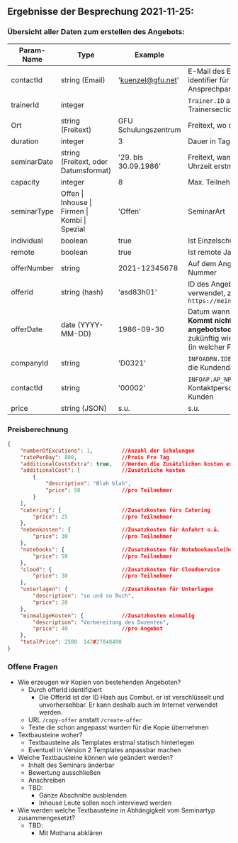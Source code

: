 ## Ergebnisse der Besprechung 2021-11-25:
### Übersicht aller Daten zum erstellen des Angebots:
| Param-Name | Type | Example | Description |
| ---------- | ---- | ------- | ----------- |
| contactId | string (Email) | 'kuenzel@gfu.net' | E-Mail des Erstellers des Angebots als identifier für die Kontakt-Infos (Tile: 'Ihr Ansprechpartnern' oben rechts) |
| trainerId | integer |  | ```Trainer.ID``` aus DEC2000; Identifier für die Trainersection (Tile: Ihr Dozent) |
| Ort | string (Freitext) | GFU Schulungszentrum | Freitext, wo das Seminar stattfinden soll |
| duration | integer | 3 | Dauer in Tagen |
| seminarDate | string (Freitext, oder Datumsformat) | '29. bis 30.09.1986' | Freitext, wann das Seminar stattfinden soll; Uhrzeit erstmal statisch 9-16Uhr |
| capacity | integer | 8 | Max. Teilnehmerzahl |
| seminarType | Offen \| Inhouse \| Firmen \| Kombi \| Spezial |  'Offen' | SeminarArt |
| individual | boolean | true | Ist Einzelschulung Ja/Nein |
| remote | boolean | true |  Ist remote Ja/Nein |
| offerNumber | string | 2021-12345678 | Auf dem Angebot angezeigte fortlaufende Nummer |
| offerId | string (hash) | 'asd83h01' | ID des Angebots; wird zur Erstellung des Links verwendet, z.B.: ```https://meinangebot.gfu.net/offer/<offerId>``` |
| offerDate | date (YYYY-MM-DD) | 1986-09-30 | Datum wann das Angebot erzugt wurde; **Kommt nicht aus combit / wird erst im angebotstool direkt erzeugt**; möglicherweise zukünftig wieder an combit zurückgesendet (in welcher Form auch immer) |
| companyId | string |  'D0321' | ```INFOADRN.IDENTNR``` aus DEC2000; Identifier für die Kundendaten (Tile: Kundennummer XYZ) |
| contactId | string | '00002' | ```INFOAP.AP_NR``` aus DEC2000; Identifier für die Kontaktperson innerhalb der Firma des Kunden |
| price | string (JSON) | s.u. | s.u. |
### Preisberechnung
```json
{
    "numberOfExcutions": 1,         //Anzahl der Schulungen
    "ratePerDay": 800,              //Preis Pro Tag
    "additionalCostsExtra": true,   //Werden die Zusätzlichen kosten extra ausgewiesen
    "additionalCost": [             //Zusätzliche kosten
        {
            "description": "Blah blah",
            "price": 50             //pro Teilnehmer
        }
    ],
    "catering": {                   //Zusatzkosten fürs Catering
        "price": 25                 //pro Teilnehmer
    },
    "nebenkosten": {                //Zusatzkosten für Anfahrt o.ä.
        "price": 30                 //pro Teilnehmer
    },
    "notebooks": {                  //Zusatzkosten für Notebookausleihe
        "price": 50                 //pro Teilnehmer
    },
    "cloud": {                      //Zusatzkosten für Cloudservice
        "price": 30                 //pro Teilnehmer
    },
    "unterlagen": {                 //Zusatzkosten für Unterlagen
        "description": "so und so Buch", 
        "price": 20
    },
    "einmaligeKosten": {            //Zusatzkosten einmalig
        "description": "Vorbereitung des Dozenten",
        "price": 40                 //pro Angebot
    },
    "totalPrice": 2580  142#27848400  
}
``` 
### Offene Fragen
- Wie erzeugen wir Kopien von bestehenden Angeboten?  
    - Durch offerId identifiziert
      - Die OfferId ist der ID Hash aus Combut. er ist verschlüsselt und unvorhersehbar. Er kann deshalb auch im Internet verwendet werden. 
    - URL ```/copy-offer``` anstatt ```/create-offer```
    - Texte die schon angepasst wurden für die Kopie übernehmen
- Textbausteine woher? 
    - Textbausteine als Templates erstmal statisch hinterlegen
    - Eventuell in Version 2 Templates anpassbar machen
- Welche Textbausteine können wie geändert werden?
    - Inhalt des Seminars änderbar
    - Bewertung ausschließen
    - Anschreiben
    - TBD: 
        - Ganze Abschnitte ausblenden
        - Inhouse Leute sollen noch interviewd werden
- Wie werden welche Textbausteine in Abhängigkeit vom Seminartyp zusammengesetzt?
    - TBD:
        - Mit Mothana abklären